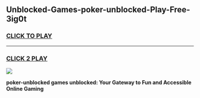
## Unblocked-Games-poker-unblocked-Play-Free-3ig0t
<h3>
<a href="https://premium76.site?title=poker-unblocked&ref=10A">CLICK TO PLAY</a></h3>
<hr>

<h3>
<a href="https://premium76.site?title=poker-unblocked&ref=10A">CLICK 2 PLAY</a>
  
</h3>

<a href="https://premium76.site?title=poker-unblocked&ref=10A"><img src="https://clearcache.store/games.png"></a>


**poker-unblocked games unblocked: Your Gateway to Fun and Accessible Online Gaming**
